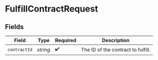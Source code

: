 # FulfillContractRequest


## Fields

| Field                              | Type                               | Required                           | Description                        |
| ---------------------------------- | ---------------------------------- | ---------------------------------- | ---------------------------------- |
| `contractId`                       | *string*                           | :heavy_check_mark:                 | The ID of the contract to fulfill. |